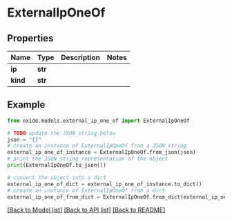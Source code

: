 # ExternalIpOneOf


## Properties

Name | Type | Description | Notes
------------ | ------------- | ------------- | -------------
**ip** | **str** |  | 
**kind** | **str** |  | 

## Example

```python
from oxide.models.external_ip_one_of import ExternalIpOneOf

# TODO update the JSON string below
json = "{}"
# create an instance of ExternalIpOneOf from a JSON string
external_ip_one_of_instance = ExternalIpOneOf.from_json(json)
# print the JSON string representation of the object
print(ExternalIpOneOf.to_json())

# convert the object into a dict
external_ip_one_of_dict = external_ip_one_of_instance.to_dict()
# create an instance of ExternalIpOneOf from a dict
external_ip_one_of_from_dict = ExternalIpOneOf.from_dict(external_ip_one_of_dict)
```
[[Back to Model list]](../README.md#documentation-for-models) [[Back to API list]](../README.md#documentation-for-api-endpoints) [[Back to README]](../README.md)


